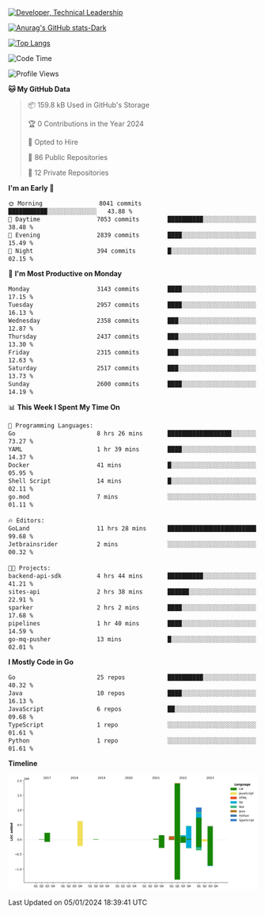 <div>
  <a href="https://www.linkedin.com/in/arielpineiro/" target="_blank" rel="nofollow noopener noreferrer">
    <img src="https://img.shields.io/badge/-LinkedIn-%230077B5?style=for-the-badge&logo=linkedin&logoColor=white" alt="Developer, Technical Leadership" title="Ariel Piñeiro">
  </a>
</div>

[![Anurag's GitHub stats-Dark](https://github-readme-stats.vercel.app/api?username=arielsrv&show_icons=true&theme=dark#gh-dark-mode-only)](https://github.com/anuraghazra/github-readme-stats#gh-dark-mode-only)

[![Top Langs](https://github-readme-stats.vercel.app/api/top-langs/?username=arielsrv&layout=compact&langs_count=10&theme=dark#gh-dark-mode-only)](https://github.com/anuraghazra/github-readme-stats&theme=dark#gh-dark-mode-only)

<!--START_SECTION:waka-->
![Code Time](http://img.shields.io/badge/Code%20Time-413%20hrs%2028%20mins-blue)

![Profile Views](http://img.shields.io/badge/Profile%20Views-4-blue)

**🐱 My GitHub Data** 

> 📦 159.8 kB Used in GitHub's Storage 
 > 
> 🏆 0 Contributions in the Year 2024
 > 
> 💼 Opted to Hire
 > 
> 📜 86 Public Repositories 
 > 
> 🔑 12 Private Repositories 
 > 
**I'm an Early 🐤** 

```text
🌞 Morning                8041 commits        ███████████░░░░░░░░░░░░░░   43.88 % 
🌆 Daytime                7053 commits        ██████████░░░░░░░░░░░░░░░   38.48 % 
🌃 Evening                2839 commits        ████░░░░░░░░░░░░░░░░░░░░░   15.49 % 
🌙 Night                  394 commits         █░░░░░░░░░░░░░░░░░░░░░░░░   02.15 % 
```
📅 **I'm Most Productive on Monday** 

```text
Monday                   3143 commits        ████░░░░░░░░░░░░░░░░░░░░░   17.15 % 
Tuesday                  2957 commits        ████░░░░░░░░░░░░░░░░░░░░░   16.13 % 
Wednesday                2358 commits        ███░░░░░░░░░░░░░░░░░░░░░░   12.87 % 
Thursday                 2437 commits        ███░░░░░░░░░░░░░░░░░░░░░░   13.30 % 
Friday                   2315 commits        ███░░░░░░░░░░░░░░░░░░░░░░   12.63 % 
Saturday                 2517 commits        ███░░░░░░░░░░░░░░░░░░░░░░   13.73 % 
Sunday                   2600 commits        ████░░░░░░░░░░░░░░░░░░░░░   14.19 % 
```


📊 **This Week I Spent My Time On** 

```text
💬 Programming Languages: 
Go                       8 hrs 26 mins       ██████████████████░░░░░░░   73.27 % 
YAML                     1 hr 39 mins        ████░░░░░░░░░░░░░░░░░░░░░   14.37 % 
Docker                   41 mins             █░░░░░░░░░░░░░░░░░░░░░░░░   05.95 % 
Shell Script             14 mins             █░░░░░░░░░░░░░░░░░░░░░░░░   02.11 % 
go.mod                   7 mins              ░░░░░░░░░░░░░░░░░░░░░░░░░   01.11 % 

🔥 Editors: 
GoLand                   11 hrs 28 mins      █████████████████████████   99.68 % 
Jetbrainsrider           2 mins              ░░░░░░░░░░░░░░░░░░░░░░░░░   00.32 % 

🐱‍💻 Projects: 
backend-api-sdk          4 hrs 44 mins       ██████████░░░░░░░░░░░░░░░   41.21 % 
sites-api                2 hrs 38 mins       ██████░░░░░░░░░░░░░░░░░░░   22.91 % 
sparker                  2 hrs 2 mins        ████░░░░░░░░░░░░░░░░░░░░░   17.68 % 
pipelines                1 hr 40 mins        ████░░░░░░░░░░░░░░░░░░░░░   14.59 % 
go-mq-pusher             13 mins             █░░░░░░░░░░░░░░░░░░░░░░░░   02.01 % 
```

**I Mostly Code in Go** 

```text
Go                       25 repos            ██████████░░░░░░░░░░░░░░░   40.32 % 
Java                     10 repos            ████░░░░░░░░░░░░░░░░░░░░░   16.13 % 
JavaScript               6 repos             ██░░░░░░░░░░░░░░░░░░░░░░░   09.68 % 
TypeScript               1 repo              ░░░░░░░░░░░░░░░░░░░░░░░░░   01.61 % 
Python                   1 repo              ░░░░░░░░░░░░░░░░░░░░░░░░░   01.61 % 
```



**Timeline**

![Lines of Code chart](https://raw.githubusercontent.com/arielsrv/arielsrv/main/assets/bar_graph.png)


 Last Updated on 05/01/2024 18:39:41 UTC
<!--END_SECTION:waka-->
